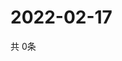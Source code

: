 # 2022-02-17
  共 0条

  <!-- BEGIN -->
  <!-- 最后更新时间Thu Feb 17 2022 12:07:54 GMT+0000 (Coordinated Universal Time) -->
  
  <!-- END -->
  
  